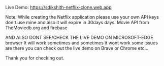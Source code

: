 Live Demo: https://sdikshith-netflix-clone.web.app

Note: While creating the Netflix application please use your own API keys don't use mine and also it will expire in 30days days.
Movie API from TheMoviedb.org and firebase

AND ALSO DONT SEE/CHECK THE LIVE DEMO ON MICROSOFT-EDGE browser It will work sometimes and sometimes it wont work some issues are there you can check out the live demo on Brave or Chrome etc...

Thank you for checking out.
